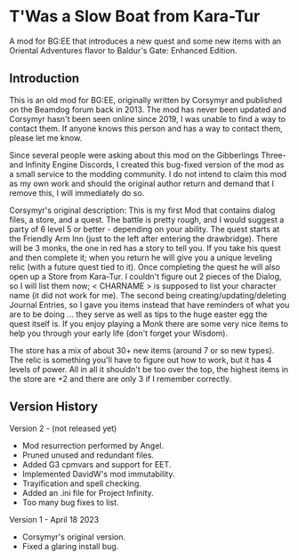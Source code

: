 # T'Was a Slow Boat from Kara-Tur
A mod for BG:EE that introduces a new quest and some new items with an
Oriental Adventures flavor to Baldur's Gate: Enhanced Edition.


## Introduction

This is an old mod for BG:EE, originally written by Corsymyr and published
on the Beamdog forum back in 2013.  The mod has never been updated and Corsymyr
hasn't been seen online since 2019, I was unable to find a way to contact them.
If anyone knows this person and has a way to contact them, please let me know.

Since several people were asking about this mod on the Gibberlings Three- and
Infinity Engine Discords, I created this bug-fixed version of the mod as a
small service to the modding community.  I do not intend to claim this mod as
my own work and should the original author return and demand that I remove
this, I will immediately do so.


Corsymyr's original description:
This is my first Mod that contains dialog files, a store, and a quest. The
battle is pretty rough, and I would suggest a party of 6 level 5 or better -
depending on your ability. The quest starts at the Friendly Arm Inn (just to
the left after entering the drawbridge). There will be 3 monks, the one in red
has a story to tell you. If you take his quest and then complete it; when you
return he will give you a unique leveling relic (with a future quest tied to
it). Once completing the quest he will also open up a Store from Kara-Tur. I
couldn't figure out 2 pieces of the Dialog, so I will list them now;
< CHARNAME > is supposed to list your character name (it did not work for me).
The second being creating/updating/deleting Journal Entries, so I gave you
items instead that have reminders of what you are to be doing ... they serve
as well as tips to the huge easter egg the quest itself is. If you enjoy
playing a Monk there are some very nice items to help you through your early
life (don't forget your Wisdom).

The store has a mix of about 30+ new items (around 7 or so new types). The
relic is something you'll have to figure out how to work, but it has 4 levels
of power. All in all it shouldn't be too over the top, the highest items in the
store are +2 and there are only 3 if I remember correctly.


## Version History

Version 2 - (not released yet)
- Mod resurrection performed by Angel.
- Pruned unused and redundant files.
- Added G3 cpmvars and support for EET.
- Implemented DavidW's mod immutability.
- Trayification and spell checking.
- Added an .ini file for Project Infinity.
- Too many bug fixes to list.

Version 1 - April 18 2023
- Corsymyr's original version.
- Fixed a glaring install bug.


